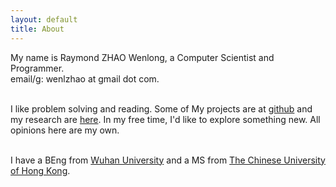 ```yaml
---
layout: default
title: About
---
```

My name is Raymond ZHAO Wenlong, a Computer Scientist and Programmer.  
email/g: wenlzhao at gmail dot com.  
<br> 


I like problem solving and reading. Some of My projects are at [github](https://github.com/muyun) and my research are [here](http://muyun.github.io/research/).  In my free time, I'd like to explore something new. All opinions here are my own.  
<br> 


I have a BEng from [Wuhan University](https://www.sciencemag.org/collections/celebrating-125-years-academic-excellence-wuhan-university-1893-2018?fbclid=IwAR0RzFSkpxaI8wk61JDnE7p6SWr7SlKXLyoFHkrg4-iqKGiRyE2gZfaGl8s) and a MS from [The Chinese University of Hong Kong](http://www.cuhk.edu.hk/english/index.html).    
<br> 

